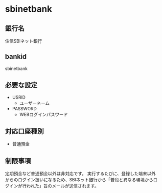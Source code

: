 # sbinetbank

## 銀行名

住信SBIネット銀行

## bankid

sbinetbank

## 必要な設定

* USRID
  * ユーザーネーム
* PASSWORD
  * WEBログインパスワード

## 対応口座種別

* 普通預金

## 制限事項

定期預金など普通預金以外は非対応です。
実行するたびに、登録した端末以外からのログイン扱いになるため、SBIネット銀行から「普段と異なる環境からログインが行われた」旨のメールが送信されます。
